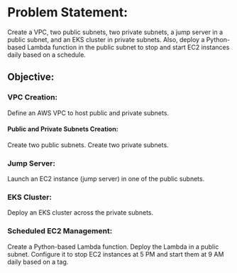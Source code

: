 # Problem Statement:
Create a VPC, two public subnets, two private subnets, a jump server in a public subnet, and an EKS cluster in private subnets. Also, deploy a Python-based Lambda function in the public subnet to stop and start EC2 instances daily based on a schedule.

## Objective:
### VPC Creation:

Define an AWS VPC to host public and private subnets.
#### Public and Private Subnets Creation:

Create two public subnets.
Create two private subnets.
### Jump Server:

Launch an EC2 instance (jump server) in one of the public subnets.
### EKS Cluster:

Deploy an EKS cluster across the private subnets.
### Scheduled EC2 Management:

Create a Python-based Lambda function.
Deploy the Lambda in a public subnet.
Configure it to stop EC2 instances at 5 PM and start them at 9 AM daily based on a tag.
